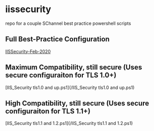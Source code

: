 # iissecurity
repo for a couple SChannel best practice powershell scripts

## Full Best-Practice Configuration
[IISSecurity-Feb-2020](/IISSecurity-Feb-2020)

## Maximum Compatibility, still secure (Uses secure configuraiton for TLS 1.0+)
[IIS_Security tls1.0 and up.ps1](/IIS_Security tls1.0 and up.ps1)

## High Compatibility, still secure (Uses secure configuraiton for TLS 1.1+)
[IIS_Security tls1.1 and 1.2.ps1](/IIS_Security tls1.1 and 1.2.ps1)
